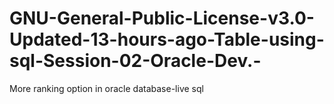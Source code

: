 # GNU-General-Public-License-v3.0-Updated-13-hours-ago-Table-using-sql-Session-02-Oracle-Dev.-
More ranking option in oracle database-live sql
